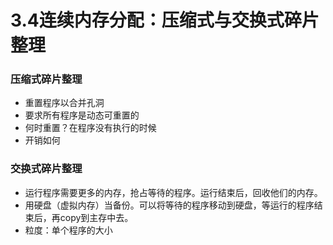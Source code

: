 # 3.4连续内存分配：压缩式与交换式碎片整理

### 压缩式碎片整理

* 重置程序以合并孔洞
* 要求所有程序是动态可重置的
* 何时重置？在程序没有执行的时候
* 开销如何

### 交换式碎片整理

* 运行程序需要更多的内存，抢占等待的程序。运行结束后，回收他们的内存。
* 用硬盘（虚拟内存）当备份。可以将等待的程序移动到硬盘，等运行的程序结束后，再copy到主存中去。
* 粒度：单个程序的大小